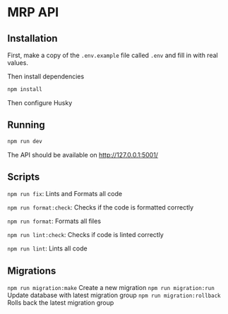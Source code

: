 # MRP API

## Installation

First, make a copy of the `.env.example` file called `.env` and fill in with real values.

Then install dependencies

```sh
npm install
```

Then configure Husky

## Running

```sh
npm run dev
```

The API should be available on http://127.0.0.1:5001/

## Scripts

`npm run fix`: Lints and Formats all code

`npm run format:check`: Checks if the code is formatted correctly

`npm run format`: Formats all files

`npm run lint:check`: Checks if code is linted correctly

`npm run lint`: Lints all code

## Migrations

`npm run migration:make` Create a new migration
`npm run migration:run` Update database with latest migration group
`npm run migration:rollback` Rolls back the latest migration group

